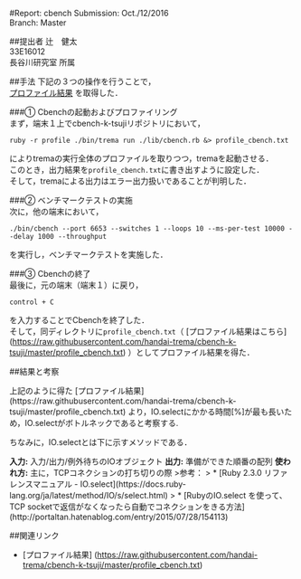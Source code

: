 #Report: cbench
Submission: Oct./12/2016  
Branch:     Master  


##提出者
辻　健太  
33E16012  
長谷川研究室 所属  



##手法
下記の３つの操作を行うことで，  
[プロファイル結果](https://raw.githubusercontent.com/handai-trema/cbench-k-tsuji/master/profile_cbench.txt)
を取得した．  

###① Cbenchの起動およびプロファイリング  
まず，端末１上でcbench-k-tsujiリポジトリにおいて，  
```
ruby -r profile ./bin/trema run ./lib/cbench.rb &> profile_cbench.txt
```  
によりtremaの実行全体のプロファイルを取りつつ，tremaを起動させる．  
このとき，出力結果を`profile_cbench.txt`に書き出すように設定した．  
そして，tremaによる出力はエラー出力扱いであることが判明した．  

###② ベンチマークテストの実施  
次に，他の端末において，  
```
./bin/cbench --port 6653 --switches 1 --loops 10 --ms-per-test 10000 --delay 1000 --throughput
```  
を実行し，ベンチマークテストを実施した．  

###③ Cbenchの終了  
最後に，元の端末（端末１）に戻り，  
```
control + C
```  
を入力することでCbenchを終了した．  
そして，同ディレクトリに`profile_cbench.txt`（
[プロファイル結果はこちら] (https://raw.githubusercontent.com/handai-trema/cbench-k-tsuji/master/profile_cbench.txt)
）としてプロファイル結果を得た．  


##結果と考察
<P>上記のように得た
[プロファイル結果](https://raw.githubusercontent.com/handai-trema/cbench-k-tsuji/master/profile_cbench.txt)
より，IO.selectにかかる時間[%]が最も長いため，IO.selectがボトルネックであると考察する.  </P>

<P>ちなみに，IO.selectとは下に示すメソッドである．</P>
<b>入力:</B> 入力/出力/例外待ちのIOオブジェクト  
<b>出力:</B> 準備ができた順番の配列  
<b>使われ方:</B> 主に，TCPコネクションの打ち切りの際  
>参考：  
> * [Ruby 2.3.0 リファレンスマニュアル - IO.select](https://docs.ruby-lang.org/ja/latest/method/IO/s/select.html)
> * [RubyのIO.select を使って、TCP socketで返信がなくなったら自動でコネクションをきる方法](http://portaltan.hatenablog.com/entry/2015/07/28/154113)




##関連リンク
* [プロファイル結果] (https://raw.githubusercontent.com/handai-trema/cbench-k-tsuji/master/profile_cbench.txt)
